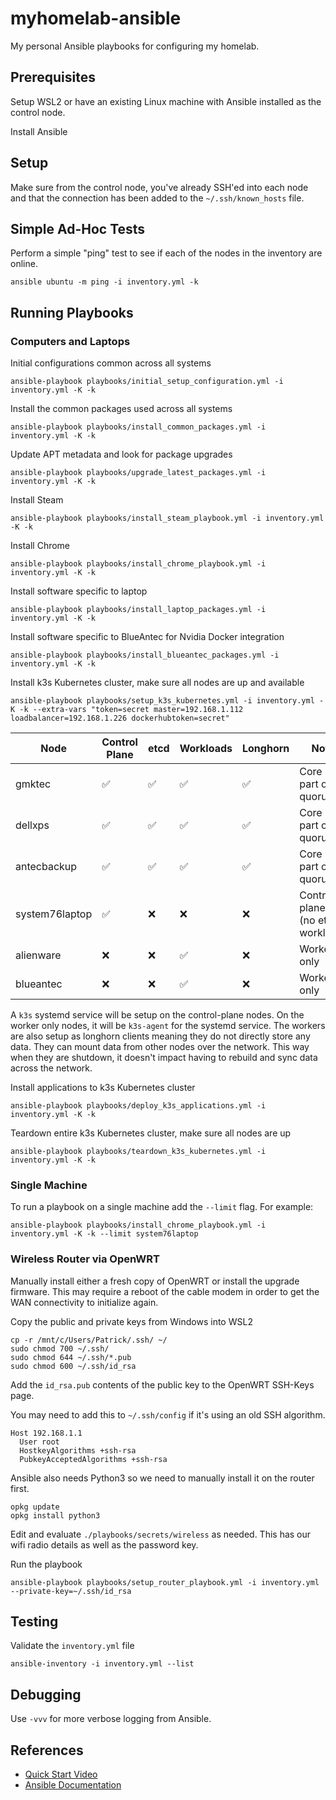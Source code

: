 # myhomelab-ansible

My personal Ansible playbooks for configuring my homelab.

## Prerequisites

Setup WSL2 or have an existing Linux machine with Ansible installed as the control node.

Install Ansible

## Setup

Make sure from the control node, you've already SSH'ed into each node
and that the connection has been added to the `~/.ssh/known_hosts` file.

## Simple Ad-Hoc Tests

Perform a simple "ping" test to see if each of the nodes in the inventory are online.

```shell
ansible ubuntu -m ping -i inventory.yml -k
```

## Running Playbooks

### Computers and Laptops

Initial configurations common across all systems

```shell
ansible-playbook playbooks/initial_setup_configuration.yml -i inventory.yml -K -k
```

Install the common packages used across all systems

```shell
ansible-playbook playbooks/install_common_packages.yml -i inventory.yml -K -k
```

Update APT metadata and look for package upgrades

```shell
ansible-playbook playbooks/upgrade_latest_packages.yml -i inventory.yml -K -k
```

Install Steam

```shell
ansible-playbook playbooks/install_steam_playbook.yml -i inventory.yml -K -k
```

Install Chrome

```shell
ansible-playbook playbooks/install_chrome_playbook.yml -i inventory.yml -K -k
```

Install software specific to laptop

```shell
ansible-playbook playbooks/install_laptop_packages.yml -i inventory.yml -K -k
```

Install software specific to BlueAntec for Nvidia Docker integration

```shell
ansible-playbook playbooks/install_blueantec_packages.yml -i inventory.yml -K -k
```

Install k3s Kubernetes cluster, make sure all nodes are up and available

```shell
ansible-playbook playbooks/setup_k3s_kubernetes.yml -i inventory.yml -K -k --extra-vars "token=secret master=192.168.1.112 loadbalancer=192.168.1.226 dockerhubtoken=secret"
```

| Node         | Control Plane | etcd | Workloads | Longhorn | Notes                                      |
|--------------|---------------|------|--------|--------|--------------------------------------------|
| gmktec       | ✅            | ✅   | ✅    | ✅    | Core node, part of quorum                  |
| dellxps      | ✅            | ✅   | ✅    | ✅    | Core node, part of quorum                  |
| antecbackup  | ✅            | ✅   | ✅    | ✅    | Core node, part of quorum                  |
| system76laptop | ✅          | ❌   | ❌    | ❌   | Control-plane only (no etcd or workloads)  |
| alienware    | ❌            | ❌   | ✅    | ❌    | Worker only                                |
| blueantec    | ❌            | ❌   | ✅    | ❌    | Worker only                                |

A `k3s` systemd service will be setup on the control-plane nodes.  On the worker only nodes,
it will be `k3s-agent` for the systemd service.  The workers are also setup as longhorn
clients meaning they do not directly store any data.  They can mount data from other
nodes over the network.  This way when they are shutdown, it doesn't impact having to
rebuild and sync data across the network.

Install applications to k3s Kubernetes cluster

```shell
ansible-playbook playbooks/deploy_k3s_applications.yml -i inventory.yml -K -k
```

Teardown entire k3s Kubernetes cluster, make sure all nodes are up

```shell
ansible-playbook playbooks/teardown_k3s_kubernetes.yml -i inventory.yml -K -k
```

### Single Machine

To run a playbook on a single machine add the `--limit` flag.  For example:

```shell
ansible-playbook playbooks/install_chrome_playbook.yml -i inventory.yml -K -k --limit system76laptop
```

### Wireless Router via OpenWRT

Manually install either a fresh copy of OpenWRT or install the upgrade firmware.  This
may require a reboot of the cable modem in order to get the WAN connectivity
to initialize again.

Copy the public and private keys from Windows into WSL2

```shell
cp -r /mnt/c/Users/Patrick/.ssh/ ~/
sudo chmod 700 ~/.ssh/
sudo chmod 644 ~/.ssh/*.pub
sudo chmod 600 ~/.ssh/id_rsa
```

Add the `id_rsa.pub` contents of the public key to the OpenWRT SSH-Keys page.

You may need to add this to `~/.ssh/config` if it's using an old SSH algorithm.

```contents
Host 192.168.1.1
  User root
  HostkeyAlgorithms +ssh-rsa
  PubkeyAcceptedAlgorithms +ssh-rsa
```

Ansible also needs Python3 so we need to manually install it on the router first.

```shell
opkg update
opkg install python3
```

Edit and evaluate `./playbooks/secrets/wireless` as needed.  This has our wifi radio
details as well as the password key.

Run the playbook

```shell
ansible-playbook playbooks/setup_router_playbook.yml -i inventory.yml --private-key=~/.ssh/id_rsa
```

## Testing

Validate the `inventory.yml` file

```shell
ansible-inventory -i inventory.yml --list
```

## Debugging

Use `-vvv` for more verbose logging from Ansible.

## References

* [Quick Start Video](https://www.ansible.com/resources/videos/quick-start-video)
* [Ansible Documentation](https://docs.ansible.com/)
